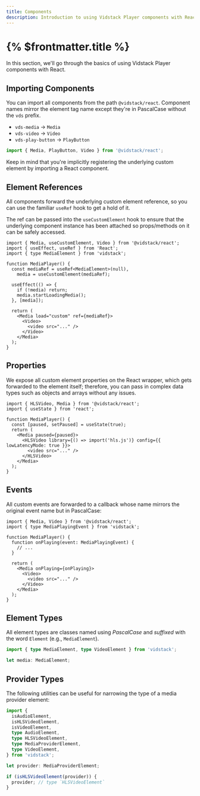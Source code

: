 ```yaml
---
title: Components
description: Introduction to using Vidstack Player components with React.
---
```


# {% $frontmatter.title %}

In this section, we'll go through the basics of using Vidstack Player components with React.

## Importing Components

You can import all components from the path `@vidstack/react`. Component names mirror
the element tag name except they're in PascalCase without the `vds` prefix.

- `vds-media` -> `Media`
- `vds-video` -> `Video`
- `vds-play-button` -> `PlayButton`

```js
import { Media, PlayButton, Video } from '@vidstack/react';
```

Keep in mind that you're implicitly registering the underlying custom element by importing a
React component.

## Element References

All components forward the underlying custom element reference, so you can use the familiar
`useRef` hook to get a hold of it.

The ref can be passed into the `useCustomElement` hook to ensure that the underlying
component instance has been attached so props/methods on it can be safely accessed.

```tsx
import { Media, useCustomElement, Video } from '@vidstack/react';
import { useEffect, useRef } from 'React';
import { type MediaElement } from 'vidstack';

function MediaPlayer() {
  const mediaRef = useRef<MediaElement>(null),
    media = useCustomElement(mediaRef);

  useEffect(() => {
    if (!media) return;
    media.startLoadingMedia();
  }, [media]);

  return (
    <Media load="custom" ref={mediaRef}>
      <Video>
        <video src="..." />
      </Video>
    </Media>
  );
}
```

## Properties

We expose all custom element properties on the React wrapper, which gets forwarded to the
element itself; therefore, you can pass in complex data types such as objects and arrays without
any issues.

```tsx
import { HLSVideo, Media } from '@vidstack/react';
import { useState } from 'react';

function MediaPlayer() {
  const [paused, setPaused] = useState(true);
  return (
    <Media paused={paused}>
      <HLSVideo library={() => import('hls.js')} config={{ lowLatencyMode: true }}>
        <video src="..." />
      </HLSVideo>
    </Media>
  );
}
```

## Events

All custom events are forwarded to a callback whose name mirrors the original event name but in
PascalCase:

```tsx
import { Media, Video } from '@vidstack/react';
import { type MediaPlayingEvent } from 'vidstack';

function MediaPlayer() {
  function onPlaying(event: MediaPlayingEvent) {
    // ...
  }

  return (
    <Media onPlaying={onPlaying}>
      <Video>
        <video src="..." />
      </Video>
    </Media>
  );
}
```

## Element Types

All element types are classes named using _PascalCase_ and _suffixed_ with the word `Element`
(e.g., `MediaElement`).

```ts {% copy=true %}
import { type MediaElement, type VideoElement } from 'vidstack';

let media: MediaElement;
```

## Provider Types

The following utilities can be useful for narrowing the type of a media provider element:

```ts {% copy=true %}
import {
  isAudioElement,
  isHLSVideoElement,
  isVideoElement,
  type AudioElement,
  type HLSVideoElement,
  type MediaProviderElement,
  type VideoElement,
} from 'vidstack';

let provider: MediaProviderElement;

if (isHLSVideoElement(provider)) {
  provider; // type `HLSVideoElement`
}
```
